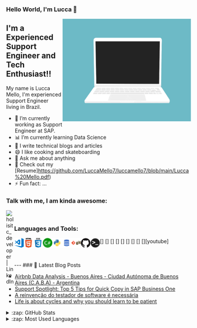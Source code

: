 <!--
**LuccaMello7/luccamello7** is a ✨ _special_ ✨ repository because its `README.md` (this file) appears on your GitHub profile.-->

### Hello World, I'm Lucca 👋

<p align="right">
  <img align="right" alt="GIF" src="https://github.com/LuccaMello7/luccamello7/blob/main/code.gif?raw=true" width="350" height="280" />
</p>

## I'm a Experienced Support Engineer and Tech Enthusiast!!

My name is Lucca Mello, I'm experienced Support Engineer living in Brazil.


- 🔭 I’m currently working as Support Engineer at SAP.
- 📊 I’m currently learning Data Science
- 📝 I write technical blogs and articles
- 😄 I like cooking and skateboarding
- 💬 Ask me about anything
- 📙 Check out my [Resume]https://github.com/LuccaMello7/luccamello7/blob/main/Lucca%20Mello.pdf)
- ⚡ Fun fact: ...

### Talk with me, I am kinda awesome:
[<img align="left" alt="holisitc_developer | LinkedIn" width="22px" src="https://cdn.jsdelivr.net/npm/simple-icons@v3/icons/linkedin.svg" />][linkedin]

<br />

### Languages and Tools:

[<img align="left" alt="Visual Studio Code" width="26px" src="https://raw.githubusercontent.com/github/explore/80688e429a7d4ef2fca1e82350fe8e3517d3494d/topics/visual-studio-code/visual-studio-code.png" />]
[<img align="left" alt="HTML5" width="26px" src="https://raw.githubusercontent.com/github/explore/80688e429a7d4ef2fca1e82350fe8e3517d3494d/topics/html/html.png" />]
[<img align="left" alt="CSS3" width="26px" src="https://raw.githubusercontent.com/github/explore/80688e429a7d4ef2fca1e82350fe8e3517d3494d/topics/css/css.png" />]
[<img align="left" alt="CSharp" width="26px" src="https://raw.githubusercontent.com/github/explore/80688e429a7d4ef2fca1e82350fe8e3517d3494d/topics/csharp/csharp.png" />]
[<img align="left" alt="python" width="26px" src="https://raw.githubusercontent.com/github/explore/80688e429a7d4ef2fca1e82350fe8e3517d3494d/topics/python/python.png" />]
[<img align="left" alt="SQL" width="26px" src="https://raw.githubusercontent.com/github/explore/80688e429a7d4ef2fca1e82350fe8e3517d3494d/topics/sql/sql.png" />]
[<img align="left" alt="Git" width="26px" src="https://raw.githubusercontent.com/github/explore/80688e429a7d4ef2fca1e82350fe8e3517d3494d/topics/git/git.png" />]
[<img align="left" alt="GitHub" width="26px" src="https://raw.githubusercontent.com/github/explore/78df643247d429f6cc873026c0622819ad797942/topics/github/github.png" />]
[<img align="left" alt="Terminal" width="26px" src="https://raw.githubusercontent.com/github/explore/80688e429a7d4ef2fca1e82350fe8e3517d3494d/topics/terminal/terminal.png" />][youtube]

<br />
<br />
---
### 📝 Latest Blog Posts

<!-- BLOG-POST-LIST:START -->
- [Airbnb Data Analysis - Buenos Aires - Ciudad Autónoma de Buenos Aires (C.A.B.A) - Argentina](https://www.linkedin.com/pulse/airbnb-data-analysis-buenos-aires-ciudad-aut%C3%B3noma-de-lucca-mello/)
- [Support Spotlight: Top 5 Tips for Quick Copy in SAP Business One](https://www.linkedin.com/pulse/support-spotlight-top-5-tips-quick-copy-sap-business-one-lucca-mello/)
- [A reinvenção do testador de software é necessária](https://medium.com/@lucca/a-reinven%C3%A7%C3%A3o-do-testador-de-software-%C3%A9-necess%C3%A1ria-a82accccda04)
- [Life is about cycles and why you should learn to be patient](https://medium.com/@lucca/life-is-about-cycles-and-why-you-have-to-learn-to-be-patient-b71cd7d85905)
<!-- BLOG-POST-LIST:END -->



[instagram]: https://www.instagram.com/luccamello7/
[linkedin]: https://www.linkedin.com/in/luccamello7/
[portfolio]: https://github.com/LuccaMello7/Portfolio

<details>
  <summary>:zap: GitHub Stats</summary>

  <img align="left" alt="Lucca's GitHub Stats" src="https://github-readme-stats.vercel.app/api?username=LuccaMello7&show_icons=true&hide_border=true" />

</details>
  
  <details>
  <summary>:zap: Most Used Languages</summary>

<img align="left" alt="Lucca's GitHub Top Languages" src="https://github-readme-stats.vercel.app/api/top-langs/?username=LuccaMello7" />

</details

